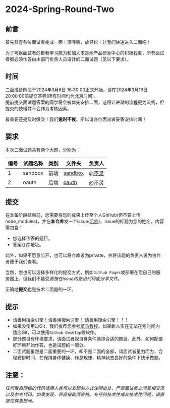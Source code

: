 # 2024-Spring-Round-Two

## 前言
首先恭喜各位面试者完成一面！深呼吸，放轻松！让我们快速进入二面吧！

为了考察面试者的自我学习能力和加入求是潮产品研发中心的积极程度，所有面试者都必须作答由本部门负责人员设计的二面试题（见以下要求）。

## 时间
二面准备阶段于2024年3月8日 16:30:00正式开始，请在2024年3月16日 20:00:00前提交答卷(所有时间均为北京时间)。  
提前提交面试题答案的同学将会被优先安排二面，这将让进潮的流程更为流畅，但提交的快慢并不会作为考核因素。

最重要还是及时缴交！我们**逾时不候**。所以请各位面试者妥善安排时间！

## 要求
本次二面试题共有两个大题，分别为：

| 编号 | 试题名称 | 类别 | 文件夹               | 负责人                             |
| ---- | -------- | ---- | -------------------- | ---------------------------------- |
| 1    | sandbox  | 前端 | [sandbox](/sandbox/) | [@不灵](https://github.com/x6eull) |
| 2    | oauth    | 后端 | [oauth](/oauth/)     | [@不灵](https://github.com/x6eull) |

## 提交
在准备阶段结束前，您需要将您的成果上传至个人GitHub(但不要上传node_modules)，并在**本仓库**发一个issue([示例](https://github.com/QSCTech/2023-autumn-round-two/issues/1))。issue的标题为您的姓名，内容需包含：
- 您选择作答的题目。
- 答案仓库地址。

此外，如果不愿意公开，也可以将仓库设为private，并将该题的负责人设为协作者便于我们查看。

当然，您也可以选择多样化的提交方式，例如`Github Pages`或部署在您自己的服务器上。但我们不接受*直接在issue内贴出代码*或*分享文件*。

正确地**提交**也是技术二面题的一环。

## 提示
- 请善用搜索引擎！请善用搜索引擎！!请善用搜索引擎！！！
- 如果没使用过Git，我们推荐您参考[菜鸟教程](https://www.runoob.com/git/git-tutorial.html)。如果新人实在无法在短时间内适应Git，可以使用`Github DeskTop`等软件。
- 部分题目有环境要求，请面试者视自身条件选择合适的题目。此外，如何配置好环境开始作答，也是试题的一部分。
- 二面试题虽然是二面重要的一环，却不是二面的全部，请面试者量力而为，合理安排时间，在保持身体健康、作息规律、精神状态良好的条件下快乐做题。

## 注意：
*任何取自网络的代码请用人类可以发现的方式注明出处，严禁面试者之间互相交流以及参考代码。如果发现，将直接取消资格。有任何技术性或非技术性问题，请直接在群里提问。*